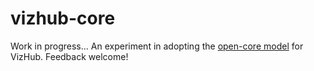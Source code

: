# vizhub-core
Work in progress... An experiment in adopting the [open-core model](https://en.wikipedia.org/wiki/Open-core_model) for VizHub. Feedback welcome!
